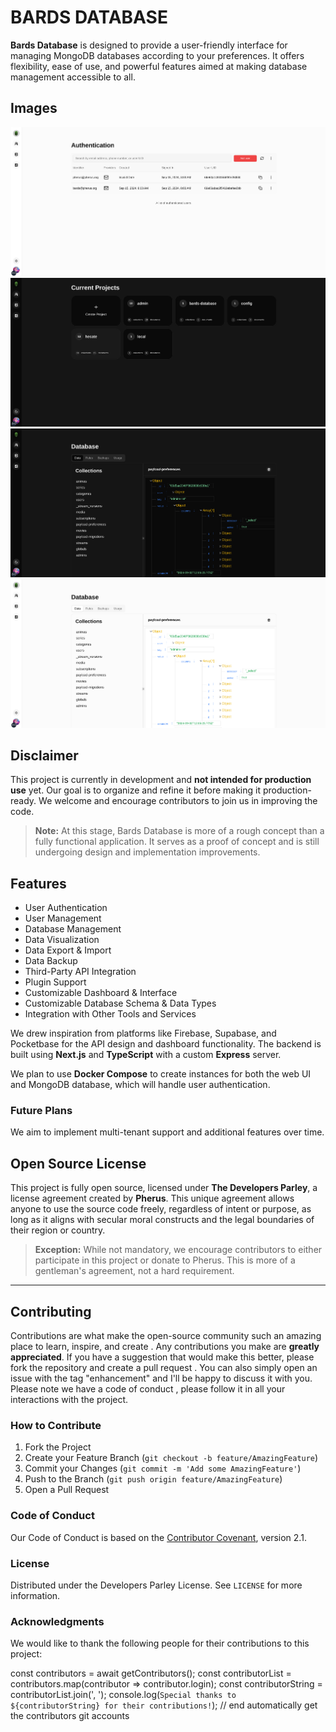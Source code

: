# BARDS DATABASE

**Bards Database** is designed to provide a user-friendly interface for managing MongoDB databases according to your preferences. It offers flexibility, ease of use, and powerful features aimed at making database management accessible to all.

## Images

![Bards Database Authentication](/public/4.png)
![Bards Database Projects](/public/1.png)
![Bards Database Database dark](/public/2.png)
![Bards Database Database light](/public/3.png)

## Disclaimer

This project is currently in development and **not intended for production use** yet. Our goal is to organize and refine it before making it production-ready. We welcome and encourage contributors to join us in improving the code.

> **Note:** At this stage, Bards Database is more of a rough concept than a fully functional application. It serves as a proof of concept and is still undergoing design and implementation improvements.

## Features

- User Authentication
- User Management
- Database Management
- Data Visualization
- Data Export & Import
- Data Backup
- Third-Party API Integration
- Plugin Support
- Customizable Dashboard & Interface
- Customizable Database Schema & Data Types
- Integration with Other Tools and Services

We drew inspiration from platforms like Firebase, Supabase, and Pocketbase for the API design and dashboard functionality. The backend is built using **Next.js** and **TypeScript** with a custom **Express** server.

We plan to use **Docker Compose** to create instances for both the web UI and MongoDB database, which will handle user authentication.

### Future Plans

We aim to implement multi-tenant support and additional features over time.

## Open Source License

This project is fully open source, licensed under **The Developers Parley**, a license agreement created by **Pherus**. This unique agreement allows anyone to use the source code freely, regardless of intent or purpose, as long as it aligns with secular moral constructs and the legal boundaries of their region or country.

> **Exception:** While not mandatory, we encourage contributors to either participate in this project or donate to Pherus. This is more of a gentleman's agreement, not a hard requirement.

---

## Contributing

Contributions are what make the open-source community such an amazing place to learn, inspire, and create
. Any contributions you make are **greatly appreciated**.
If you have a suggestion that would make this better, please fork the repository and create a pull request
. You can also simply open an issue
with the tag "enhancement" and I'll be happy to discuss it with you.
Please note we have a code of conduct
, please follow it in all your interactions with the project.

### How to Contribute

1. Fork the Project
2. Create your Feature Branch (`git checkout -b feature/AmazingFeature`)
3. Commit your Changes (`git commit -m 'Add some AmazingFeature'`)
4. Push to the Branch (`git push origin feature/AmazingFeature`)
5. Open a Pull Request

### Code of Conduct

Our Code of Conduct
is based on the [Contributor Covenant](https://www.contributor-covenant.org/version/2), version 2.1.

### License

Distributed under the Developers Parley License. See `LICENSE` for more information.

### Acknowledgments

We would like to thank the following people for their contributions to this project:

const contributors = await getContributors();
const contributorList = contributors.map(contributor => contributor.login);
const contributorString = contributorList.join(', ');
console.log(`Special thanks to ${contributorString} for their contributions!`);
// end automatically get the contributors git accounts
